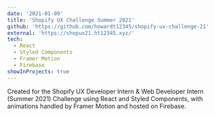 ```yaml
---
date: '2021-01-09'
title: 'Shopify UX Challenge Summer 2021'
github: 'https://github.com/howardt12345/shopify-ux-challenge-21'
external: 'https://shopux21.ht12345.xyz/'
tech:
  - React
  - Styled Components
  - Framer Motion
  - Firebase
showInProjects: true
---
```


Created for the Shopify UX Developer Intern & Web Developer Intern (Summer 2021) Challenge using React and Styled Components, with animations handled by Framer Motion and hosted on Firebase.
